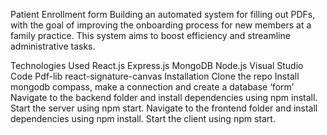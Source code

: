 Patient Enrollment form
Building an automated system for filling out PDFs, with the goal of improving the onboarding process for new members at a family practice. This system aims to boost efficiency and streamline administrative tasks.

 Technologies Used
React.js
Express.js
MongoDB
Node.js
Visual Studio Code
Pdf-lib
react-signature-canvas
 Installation
Clone the repo
Install mongodb compass, make a connection and create a database ‘form’
Navigate to the backend folder and install dependencies using npm install.
Start the server using npm start.
Navigate to the frontend folder and install dependencies using npm install.
Start the client using npm start.





